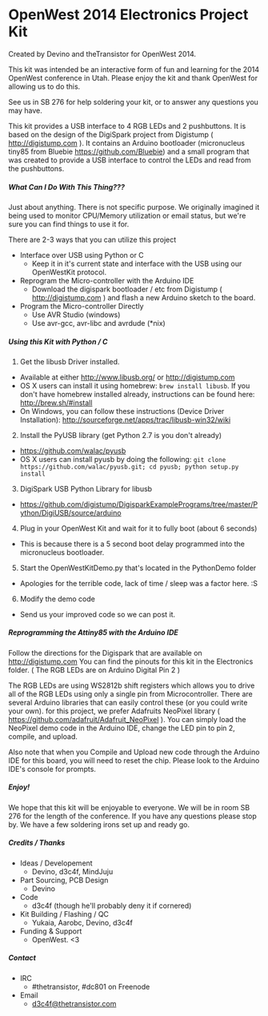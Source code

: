 # OpenWest 2014 Electronics Project Kit
Created by Devino and theTransistor for OpenWest 2014.

This kit was intended be an interactive form of fun and learning for the 2014 OpenWest conference in Utah. Please enjoy the kit and thank OpenWest for allowing us to do this. 

See us in SB 276 for help soldering your kit, or to answer any questions you may have.

This kit provides a USB interface to 4 RGB LEDs and 2 pushbuttons. It is based on the design of the DigiSpark project from Digistump ( http://digistump.com ). It contains an Arduino bootloader (micronucleus tiny85 from Bluebie https://github.com/Bluebie) and a small program that was created to provide a USB interface to control the LEDs and read from the pushbuttons.


##### What Can I Do With This Thing???
Just about anything. There is not specific purpose. We originally imagined it being used to monitor CPU/Memory utilization or email status, but we're sure you can find things to use it for.

There are 2-3 ways that you can utilize this project
- Interface over USB using Python or C
  - Keep it in it's current state and interface with the USB using our OpenWestKit protocol.
- Reprogram the Micro-controller with the Arduino IDE
  - Download the digispark bootloader / etc from Digistump ( http://digistump.com ) and flash a new Arduino sketch to the board.
- Program the Micro-controller Directly
  - Use AVR Studio (windows) 
  - Use avr-gcc, avr-libc and avrdude (*nix)


##### Using this Kit with Python / C
1. Get the libusb Driver installed. 
  * Available at either http://www.libusb.org/ or http://digistump.com
  * OS X users can install it using homebrew: `brew install libusb`. If you don't have homebrew installed already, instructions can be found here: http://brew.sh/#install
  * On Windows, you can follow these instructions (Device Driver Installation): http://sourceforge.net/apps/trac/libusb-win32/wiki
2. Install the PyUSB library (get Python 2.7 is you don't already)
  * https://github.com/walac/pyusb
  * OS X users can install pyusb by doing the following: `git clone https://github.com/walac/pyusb.git; cd pyusb; python setup.py install`
3. DigiSpark USB Python Library for libusb 
  * https://github.com/digistump/DigisparkExamplePrograms/tree/master/Python/DigiUSB/source/arduino
4. Plug in your OpenWest Kit and wait for it to fully boot (about 6 seconds)
  * This is because there is a 5 second boot delay programmed into the micronucleus bootloader.
5. Start the OpenWestKitDemo.py that's located in the PythonDemo folder
  * Apologies for the terrible code, lack of time / sleep was a factor here. :S
6. Modify the demo code
  * Send us your improved code so we can post it.


##### Reprogramming the Attiny85 with the Arduino IDE
Follow the directions for the Digispark that are available on http://digistump.com You can find the pinouts for this kit in the Electronics folder. ( The RGB LEDs are on Arduino Digital Pin 2 )

The RGB LEDs are using WS2812b shift registers which allows you to drive all of the RGB LEDs using only a single pin from Microcontroller. There are several Arduino libraries that can easily control these (or you could write your own). for this project, we prefer Adafruits NeoPixel library ( https://github.com/adafruit/Adafruit_NeoPixel ). You can simply load the NeoPixel demo code in the Arduino IDE, change the LED pin to pin 2, compile, and upload.

Also note that when you Compile and Upload new code through the Arduino IDE for this board, you will need to reset the chip. Please look to the Arduino IDE's console for prompts.


##### Enjoy!
We hope that this kit will be enjoyable to everyone. We will be in room SB 276 for the length of the conference. If you have any questions please stop by. We have a few soldering irons set up and ready go.


##### Credits / Thanks
- Ideas / Developement
  - Devino, d3c4f, MindJuju
- Part Sourcing, PCB Design
  - Devino
- Code
  - d3c4f (though he'll probably deny it if cornered)
- Kit Building / Flashing / QC
  - Yukaia, Aarobc, Devino, d3c4f
- Funding & Support
  - OpenWest. <3


##### Contact
- IRC
  - #thetransistor, #dc801 on Freenode
- Email
  - d3c4f@thetransistor.com
